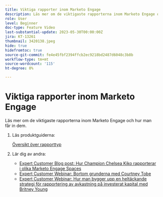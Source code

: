 ```yaml
---
title: Viktiga rapporter inom Marketo Engage
description: Läs mer om de viktigaste rapporterna inom Marketo Engage och hur man får in dem.
role: User
level: Beginner
doc-type: Feature Video
last-substantial-update: 2023-05-30T00:00:00Z
jira: KT-13261
thumbnail: 3420138.jpeg
hide: true
hidefromtoc: true
source-git-commit: fe4e45fbf2394ffcb2ec9218bd2487d6048c3b8b
workflow-type: tm+mt
source-wordcount: '115'
ht-degree: 0%

---
```



# Viktiga rapporter inom Marketo Engage

Läs mer om de viktigaste rapporterna inom Marketo Engage och hur man får in dem.

1. Läs produktguiderna:

   [Översikt över rapporttyp](https://experienceleague.adobe.com/docs/marketo/using/product-docs/reporting/basic-reporting/report-types/report-type-overview.html?lang=en)

1. Lär dig av andra:

   * [Expert Customer Blog post: Hur Champion Chelsea Kiko rapporterar i olika Marketo Engage Spaces](https://nation.marketo.com/t5/product-blogs/how-marketo-champion-chelsea-kiko-reports-in-various-marketo/ba-p/242627)
   * [Expert Customer Webinar: Bortom grunderna med Courtney Tobe](https://nation.marketo.com/t5/product-blogs/on-demand-webinar-beyond-the-basics-marketo-reporting/ba-p/302116)
   * [Expert Customer Webinar: Hur man bygger upp en heltäckande strategi för rapportering av avkastning på investerat kapital med Britney Young](https://nation.marketo.com/t5/product-blogs/on-demand-webinar-rounding-out-your-reporting-how-to-build-a/ba-p/319082)
